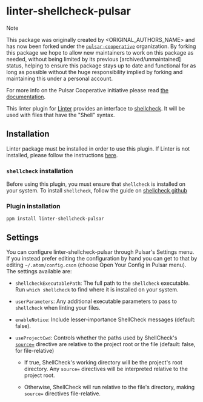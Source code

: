# linter-shellcheck-pulsar

<!-- Pulsar Cooperative Package Repository Template, place underneath the first h1 heading in the original readme -->

> [!NOTE]
> This package was originally created by <ORIGINAL_AUTHORS_NAME> and has now been forked under the [`pulsar-cooperative`](https://github.com/pulsar-cooperative) organization.
> By forking this package we hope to allow new maintainers to work on this package as needed, without being limited by its previous [archived/unmaintained] status, helping to ensure this package stays up to date and functional for as long as possible without the huge responsibility implied by forking and maintaining this under a personal account.
>
> For more info on the Pulsar Cooperative initiative please read [the documentation](https://github.com/pulsar-cooperative/.github/blob/main/CONTRIBUTING.md).

<!-- Original Readme to follow -->

This linter plugin for [Linter][linter] provides an interface to
[shellcheck][shellcheck]. It will be used with files that have the "Shell"
syntax.

## Installation

Linter package must be installed in order to use this plugin. If Linter is not
installed, please follow the instructions [here][linter].

### `shellcheck` installation

Before using this plugin, you must ensure that `shellcheck` is installed on
your system. To install `shellcheck`, follow the guide on
[shellcheck github][shellcheck]

### Plugin installation

```ShellSession
ppm install linter-shellcheck-pulsar
```

## Settings

You can configure linter-shellcheck-pulsar through Pulsar's Settings menu. If you
instead prefer editing the configuration by hand you can get to that by editing
`~/.atom/config.cson` (choose Open Your Config in Pulsar menu). The settings
available are:

-   `shellcheckExecutablePath`: The full path to the `shellcheck` executable.
    Run `which shellcheck` to find where it is installed on your system.

-   `userParameters`: Any additional executable parameters to pass to
    `shellcheck` when linting your files.

-   `enableNotice`: Include lesser-importance ShellCheck messages
    (default: false).

-   `useProjectCwd`: Controls whether the paths used by ShellCheck's
    [`source=`](https://github.com/koalaman/shellcheck/wiki/Directive#source)
    directive are relative to the project root or the file (default: false, for
    file-relative)

    -   If true, ShellCheck's working directory
        will be the project's root directory.  Any `source=` directives will be
        interpreted relative to the project root.

    -   Otherwise, ShellCheck will run relative to the file's directory,
        making `source=` directives file-relative.

[linter]: https://github.com/atom-community/linter "Linter"
[shellcheck]: https://github.com/koalaman/shellcheck "ShellCheck"
